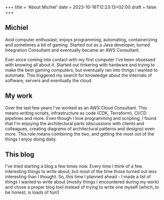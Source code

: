 +++
title = 'About Michiel'
date = 2023-10-16T12:23:13+02:00
draft = false
+++

## Michiel
Avid computer enthusiast; enjoys programming, automating, containerizing and sometimes a bit of gaming. Started out as a Java developer, turned Integration Consultant and eventually became an AWS Consultant.

Ever since coming into contact with my first computer I've been obsessed with knowing all about it. Started out tinkering with hardware and trying to make the best gaming computers, but eventually ran into things I wanted to automate. This triggered my search for knowledge about the internals of software, servers and eventually the cloud.

## My work
Over the last few years I've worked as an AWS Cloud Consultant. This means writing scripts, infrastructure as code (CDK, Terraform), CI/CD pipelines and more. Even though I love programming and scripting, I found that I'm enjoying the architectural parts (discussions with clients and colleagues, creating diagrams of architectural patterns and designs) even more. This role means combining the two, and getting the most out of the things I enjoy doing daily.

## This blog
I've tried starting a blog a few times now. Every time I think of a few interesting things to write about, but most of the time those turned out less interesting than I thought. So, this time I planned ahead - I made a list of things I wanted to write about (mostly things I encountered during my work) and chose a proper blog tool instead of trying to write one myself (which, to be honest, is loads of fun!)

